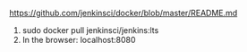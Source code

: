 https://github.com/jenkinsci/docker/blob/master/README.md

1. sudo docker pull jenkinsci/jenkins:lts
2. In the browser: localhost:8080
